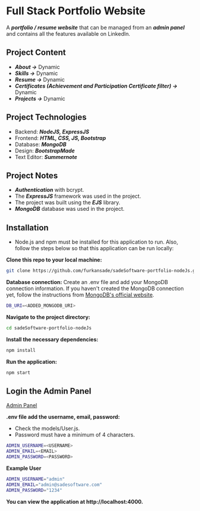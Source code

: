 ﻿
# Full Stack Portfolio Website

A ***portfolio / resume website*** that can be managed from an ***admin panel*** and contains all the features available on LinkedIn.

## Project Content
- ***About ->*** Dynamic
- ***Skills ->*** Dynamic
- ***Resume ->*** Dynamic
- ***Certificates (Achievement and Participation Certificate filter) ->*** Dynamic
- ***Projects ->*** Dynamic

## Project Technologies
- Backend: ***NodeJS, ExpressJS***
- Frontend: ***HTML, CSS, JS, Bootstrap***
- Database: ***MongoDB***
- Design: ***BootstrapMade***
- Text Editor: ***Summernote***

## Project Notes
- ***Authentication*** with bcrypt.
- The ***ExpressJS*** framework was used in the project.
- The project was built using the ***EJS*** library.
- ***MongoDB*** database was used in the project.

## Installation

- Node.js and npm must be installed for this application to run. Also, follow the steps below so that this application can be run locally:

**Clone this repo to your local machine:**
```sh
git clone https://github.com/furkansade/sadeSoftware-portfolio-nodeJs.git
```

**Database connection:** Create an .env file and add your MongoDB connection information. If you haven't created the MongoDB connection yet, follow the instructions from [MongoDB's official website](https://www.mongodb.com/docs/drivers/node/current/quick-start/).
```sh
DB_URI=<ADDED_MONGODB_URI>
```

**Navigate to the project directory:**
```sh
cd sadeSoftware-portfolio-nodeJs
```

**Install the necessary dependencies:**
```sh
npm install
```

**Run the application:**
```sh
npm start
```

## Login the Admin Panel

[Admin Panel](http://localhost:4000/admin/login)<br>

**.env file add the username, email, password:**
- Check the models/User.js.
- Password must have a minimum of 4 characters.
```sh
ADMIN_USERNAME=<USERNAME>
ADMIN_EMAIL=<EMAIL>
ADMIN_PASSWORD=<PASSWORD>
```

**Example User**
```sh
ADMIN_USERNAME="admin"
ADMIN_EMAIL="admin@sadesoftware.com"
ADMIN_PASSWORD="1234"
```

**You can view the application at http://localhost:4000.**
